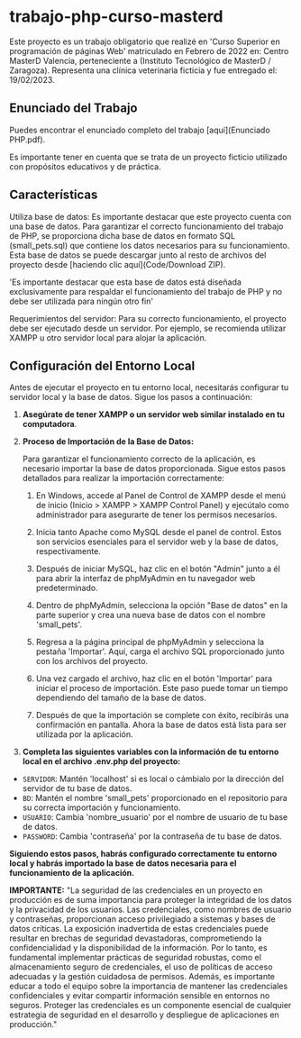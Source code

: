 # trabajo-php-curso-masterd
Este proyecto es un trabajo obligatorio que realizé en 'Curso Superior en programación de páginas Web' matriculado en Febrero de 2022 en: Centro MasterD Valencia, perteneciente a (Instituto Tecnológico de MasterD / Zaragoza). Representa una clínica veterinaria ficticia y fue entregado el: 19/02/2023.

## Enunciado del Trabajo
Puedes encontrar el enunciado completo del trabajo [aquí](Enunciado PHP.pdf).

Es importante tener en cuenta que se trata de un proyecto ficticio utilizado con propósitos educativos y de práctica.

## Características
Utiliza base de datos:
Es importante destacar que este proyecto cuenta con una base de datos. Para garantizar el correcto funcionamiento del trabajo de PHP, se proporciona dicha base de datos en formato SQL (small_pets.sql) que contiene los datos necesarios para su funcionamiento. Esta base de datos se puede descargar junto al resto de archivos del proyecto desde [haciendo clic aquí](Code/Download ZIP).

'Es importante destacar que esta base de datos está diseñada exclusivamente para respaldar el funcionamiento del trabajo de PHP y no debe ser utilizada para ningún otro fin'

Requerimientos del servidor:
Para su correcto funcionamiento, el proyecto debe ser ejecutado desde un servidor. Por ejemplo, se recomienda utilizar XAMPP u otro servidor local para alojar la aplicación.

## Configuración del Entorno Local
Antes de ejecutar el proyecto en tu entorno local, necesitarás configurar tu servidor local y la base de datos. Sigue los pasos a continuación:

1. **Asegúrate de tener XAMPP o un servidor web similar instalado en tu computadora**.

2. **Proceso de Importación de la Base de Datos:**

    Para garantizar el funcionamiento correcto de la aplicación, es necesario importar la base de datos proporcionada. Sigue estos pasos detallados para realizar la importación correctamente:

    1. En Windows, accede al Panel de Control de XAMPP desde el menú de inicio (Inicio > XAMPP > XAMPP Control Panel) y ejecútalo como administrador para asegurarte de tener los permisos necesarios.

    2. Inicia tanto Apache como MySQL desde el panel de control. Estos son servicios esenciales para el servidor web y la base de datos, respectivamente.

    3. Después de iniciar MySQL, haz clic en el botón "Admin" junto a él para abrir la interfaz de phpMyAdmin en tu navegador web predeterminado.

    4. Dentro de phpMyAdmin, selecciona la opción "Base de datos" en la parte superior y crea una nueva base de datos con el nombre 'small_pets'.

    5. Regresa a la página principal de phpMyAdmin y selecciona la pestaña 'Importar'. Aquí, carga el archivo SQL proporcionado junto con los archivos del proyecto.

    6. Una vez cargado el archivo, haz clic en el botón 'Importar' para iniciar el proceso de importación. Este paso puede tomar un tiempo dependiendo del tamaño de la base de datos.

    7. Después de que la importación se complete con éxito, recibirás una confirmación en pantalla. Ahora la base de datos está lista para ser utilizada por la aplicación.

3. **Completa las siguientes variables con la información de tu entorno local en el archivo .env.php del proyecto:**
   
- `SERVIDOR`: Mantén 'localhost' si es local o cámbialo por la dirección del servidor de tu base de datos.
- `BD`: Mantén el nombre 'small_pets' proporcionado en el repositorio para su correcta importación y funcionamiento.
- `USUARIO`: Cambia 'nombre_usuario' por el nombre de usuario de tu base de datos.
- `PASSWORD`: Cambia 'contraseña' por la contraseña de tu base de datos.

**Siguiendo estos pasos, habrás configurado correctamente tu entorno local y habrás importado la base de datos necesaria para el funcionamiento de la aplicación.**

**IMPORTANTE:**
"La seguridad de las credenciales en un proyecto en producción es de suma importancia para proteger la integridad de los datos y la privacidad de los usuarios. Las credenciales, como nombres de usuario y contraseñas, proporcionan acceso privilegiado a sistemas y bases de datos críticas. La exposición inadvertida de estas credenciales puede resultar en brechas de seguridad devastadoras, comprometiendo la confidencialidad y la disponibilidad de la información. Por lo tanto, es fundamental implementar prácticas de seguridad robustas, como el almacenamiento seguro de credenciales, el uso de políticas de acceso adecuadas y la gestión cuidadosa de permisos. Además, es importante educar a todo el equipo sobre la importancia de mantener las credenciales confidenciales y evitar compartir información sensible en entornos no seguros. Proteger las credenciales es un componente esencial de cualquier estrategia de seguridad en el desarrollo y despliegue de aplicaciones en producción."
